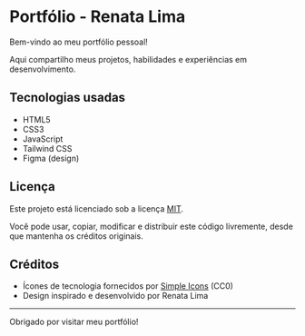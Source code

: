 # Portfólio - Renata Lima

Bem-vindo ao meu portfólio pessoal!

Aqui compartilho meus projetos, habilidades e experiências em desenvolvimento.

## Tecnologias usadas

- HTML5
- CSS3
- JavaScript
- Tailwind CSS  
- Figma (design)

## Licença

Este projeto está licenciado sob a licença [MIT](https://opensource.org/licenses/MIT).

Você pode usar, copiar, modificar e distribuir este código livremente, desde que mantenha os créditos originais.

## Créditos

- Ícones de tecnologia fornecidos por [Simple Icons](https://simpleicons.org/) (CC0)  
- Design inspirado e desenvolvido por Renata Lima

---

Obrigado por visitar meu portfólio!
